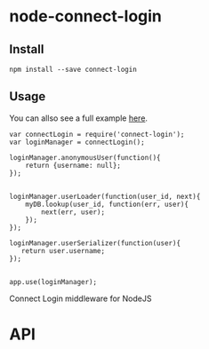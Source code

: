 # node-connect-login


## Install

```
npm install --save connect-login
```

## Usage

You can allso see a full example [here](https://github.com).

```
var connectLogin = require('connect-login');
var loginManager = connectLogin();

loginManager.anonymousUser(function(){
	return {username: null};
});


loginManager.userLoader(function(user_id, next){
	myDB.lookup(user_id, function(err, user){
		next(err, user);
	});
});

loginManager.userSerializer(function(user){
   return user.username;
});


app.use(loginManager);

```

Connect Login middleware for NodeJS

# API

